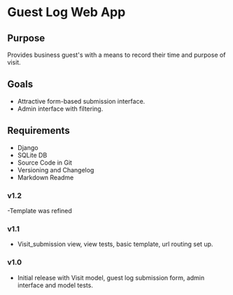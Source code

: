 # Guest Log Web App

## Purpose
Provides business guest's with a means to record their time and purpose of visit.

## Goals
- Attractive form-based submission interface.
- Admin interface with filtering.

## Requirements
- Django
- SQLite DB
- Source Code in Git
- Versioning and Changelog
- Markdown Readme

### v1.2
-Template was refined
### v1.1
- Visit_submission view, view tests, basic template, url routing set up.
### v1.0
- Initial release with Visit model, guest log submission form, admin interface and model tests.
